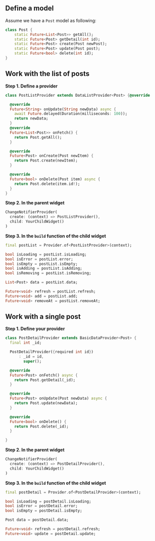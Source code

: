 ## Define a model

Assume we have a `Post` model as following:

```dart
class Post {
    static Future<List<Post>> getAll();
    static Future<Post> getDetail(int id);
    static Future<Post> create(Post newPost);
    static Future<Post> update(Post post);
    static Future<bool> delete(int id);
}
```

## Work with the list of posts

**Step 1. Define a provider**

```dart
class PostListProvider extends DataListProvider<Post> {@override

  @override
  Future<String> onUpdate(String newData) async {
    await Future.delayed(Duration(milliseconds: 100));
    return newData;
  }
  @override
  Future<List<Post>> onFetch() {
    return Post.getAll();
  }

  @override
  Future<Post> onCreate(Post newItem) {
    return Post.create(newItem);
  }

  @override
  Future<bool> onDelete(Post item) async {
    return Post.delete(item.id!);
  }
}
```

**Step 2. In the parent widget**

```dart
ChangeNotifierProvider(
  create: (context) => PostListProvider(),
  child: YourChildWidget()
)
```

**Step 3. In the `build` function of the child widget**

```dart
final postList = Provider.of<PostListProvider>(context);

bool isLoading = postList.isLoading;
bool isError = postList.error;
bool isEmpty = postList.isEmpty;
bool isAdding = postList.isAdding;
bool isRemoving = postList.isRemoving;

List<Post> data = postList.data;

Future<void> refresh = postList.refresh;
Future<void> add = postList.add;
Future<void> removeAt = postList.removeAt;
```

## Work with a single post

**Step 1. Define your provider**

```dart
class PostDetailProvider extends BasicDataProvider<Post> {
  final int _id;

  PostDetailProvider({required int id})
      : _id = id,
        super();

  @override
  Future<Post> onFetch() async {
    return Post.getDetail(_id);
  }

  @override
  Future<Post> onUpdate(Post newData) async {
    return Post.update(newData);
  }

  @override
  Future<bool> onDelete() {
    return Post.delete(_id);
  }

}
```

**Step 2. In the parent widget**

```dart
ChangeNotifierProvider(
  create: (context) => PostDetailProvider(),
  child: YourChildWidget()
)
```

**Step 3. In the `build` function of the child widget**

```dart
final postDetail = Provider.of<PostDetailProvider>(context);

bool isLoading = postDetail.isLoading;
bool isError = postDetail.error;
bool isEmpty = postDetail.isEmpty;

Post data = postDetail.data;

Future<void> refresh = postDetail.refresh;
Future<void> update = postDetail.update;
```
